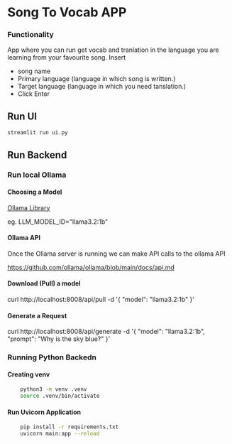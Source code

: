 # Song To Vocab APP
### Functionality
App where you can run get vocab and tranlation in the language you are learning from your favourite song.
Insert 
- song name
- Primary language (language in which song is written.)
- Target language (language in which you need tanslation.)
- Click Enter

## Run UI
```sh
streamlit run ui.py
```

## Run Backend

### Run local Ollama 

#### Choosing a Model

[Ollama Library](https://ollama.com/library)

eg. LLM_MODEL_ID="llama3.2:1b"


#### Ollama API

Once the Ollama server is running we can make API calls to the ollama API

https://github.com/ollama/ollama/blob/main/docs/api.md


#### Download (Pull) a model

curl http://localhost:8008/api/pull -d '{
  "model": "llama3.2:1b"
}'

#### Generate a Request

curl http://localhost:8008/api/generate -d '{
  "model": "llama3.2:1b",
  "prompt": "Why is the sky blue?"
}'

### Running Python Backedn

#### Creating venv
```sh
    python3 -m venv .venv
    source .venv/bin/activate
```

#### Run Uvicorn Application

```sh
    pip install -r requirements.txt
    uvicorn main:app --reload
```